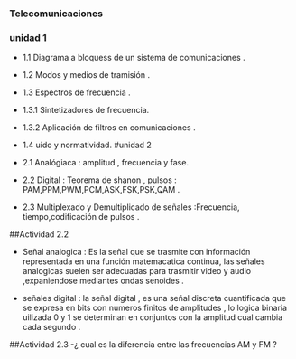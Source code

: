 ### Telecomunicaciones

### unidad 1

- 1.1 Diagrama a bloquess de un sistema de comunicaciones .
- 1.2 Modos y medios de tramisión .
- 1.3 Espectros de frecuencia .
- 1.3.1 Sintetizadores de frecuencia.
- 1.3.2 Aplicación de filtros en comunicaciones .
- 1.4 uido y normatividad.
#unidad 2

- 2.1 Analógiaca : amplitud , frecuencia y fase.
- 2.2 Digital : Teorema de shanon , pulsos : PAM,PPM,PWM,PCM,ASK,FSK,PSK,QAM .
- 2.3 Multiplexado y Demultiplicado de señales :Frecuencia, tiempo,codificación de pulsos  .

##Actividad 2.2
- Señal analogica : Es la señal que se trasmite  con información representada en una función matemacatica continua, las señales analogicas suelen ser adecuadas para trasmitir video y audio ,expaniendose mediantes ondas senoides  .

- señales digital : la señal digital , es una señal discreta cuantificada que se expresa  en bits  con numeros finitos de amplitudes , lo logica binaria uilizada 0 y 1 se determinan en conjuntos con la amplitud cual cambia cada segundo .

##Actividad 2.3
-¿ cual es la diferencia entre las frecuencias AM y FM ?
